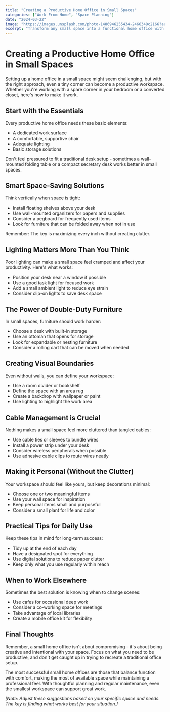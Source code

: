 ```yaml
---
title: "Creating a Productive Home Office in Small Spaces"
categories: ["Work From Home", "Space Planning"]
date: "2024-03-22"
image: "https://images.unsplash.com/photo-1486946255434-2466348c2166?auto=format&fit=crop&q=80&w=1920"
excerpt: "Transform any small space into a functional home office with practical tips on furniture placement, storage solutions, and productivity optimization."
---
```


# Creating a Productive Home Office in Small Spaces

Setting up a home office in a small space might seem challenging, but with the right approach, even a tiny corner can become a productive workspace. Whether you're working with a spare corner in your bedroom or a converted closet, here's how to make it work.

## Start with the Essentials

Every productive home office needs these basic elements:
- A dedicated work surface
- A comfortable, supportive chair
- Adequate lighting
- Basic storage solutions

Don't feel pressured to fit a traditional desk setup - sometimes a wall-mounted folding table or a compact secretary desk works better in small spaces.

## Smart Space-Saving Solutions

Think vertically when space is tight:
- Install floating shelves above your desk
- Use wall-mounted organizers for papers and supplies
- Consider a pegboard for frequently used items
- Look for furniture that can be folded away when not in use

Remember: The key is maximizing every inch without creating clutter.

## Lighting Matters More Than You Think

Poor lighting can make a small space feel cramped and affect your productivity. Here's what works:
- Position your desk near a window if possible
- Use a good task light for focused work
- Add a small ambient light to reduce eye strain
- Consider clip-on lights to save desk space

## The Power of Double-Duty Furniture

In small spaces, furniture should work harder:
- Choose a desk with built-in storage
- Use an ottoman that opens for storage
- Look for expandable or nesting furniture
- Consider a rolling cart that can be moved when needed

## Creating Visual Boundaries

Even without walls, you can define your workspace:
- Use a room divider or bookshelf
- Define the space with an area rug
- Create a backdrop with wallpaper or paint
- Use lighting to highlight the work area

## Cable Management is Crucial

Nothing makes a small space feel more cluttered than tangled cables:
- Use cable ties or sleeves to bundle wires
- Install a power strip under your desk
- Consider wireless peripherals when possible
- Use adhesive cable clips to route wires neatly

## Making it Personal (Without the Clutter)

Your workspace should feel like yours, but keep decorations minimal:
- Choose one or two meaningful items
- Use your wall space for inspiration
- Keep personal items small and purposeful
- Consider a small plant for life and color

## Practical Tips for Daily Use

Keep these tips in mind for long-term success:
- Tidy up at the end of each day
- Have a designated spot for everything
- Use digital solutions to reduce paper clutter
- Keep only what you use regularly within reach

## When to Work Elsewhere

Sometimes the best solution is knowing when to change scenes:
- Use cafes for occasional deep work
- Consider a co-working space for meetings
- Take advantage of local libraries
- Create a mobile office kit for flexibility

## Final Thoughts

Remember, a small home office isn't about compromising - it's about being creative and intentional with your space. Focus on what you need to be productive, and don't get caught up in trying to recreate a traditional office setup.

The most successful small home offices are those that balance function with comfort, making the most of available space while maintaining a professional feel. With thoughtful planning and regular maintenance, even the smallest workspace can support great work.

*[Note: Adjust these suggestions based on your specific space and needs. The key is finding what works best for your situation.]*
